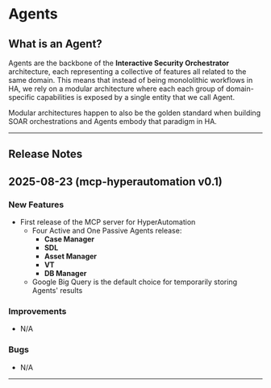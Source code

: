 # Agents

## What is an Agent?

Agents are the backbone of the **Interactive Security Orchestrator** architecture, each representing a collective of features all related to the same domain.
This means that instead of being monololithic workflows in HA, we rely on a modular architecture where each each group of domain-specific capabilities is exposed by a single entity that we call Agent.

Modular architectures happen to also be the golden standard when building SOAR orchestrations and Agents embody that paradigm in HA.



---
## Release Notes
## 2025-08-23 (mcp-hyperautomation v0.1)

### New Features

- First release of the MCP server for HyperAutomation
  - Four Active and One Passive Agents release:
    - **Case Manager**
    - **SDL**
    - **Asset Manager**
    - **VT**
    - **DB Manager**
  - Google Big Query is the default choice for temporarily storing Agents' results
 
### Improvements
- N/A
### Bugs
- N/A
---
